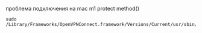 

проблема подключения на mac m1 protect method()
```
sudo /Library/Frameworks/OpenVPNConnect.framework/Versions/Current/usr/sbin/ovpnagent
```